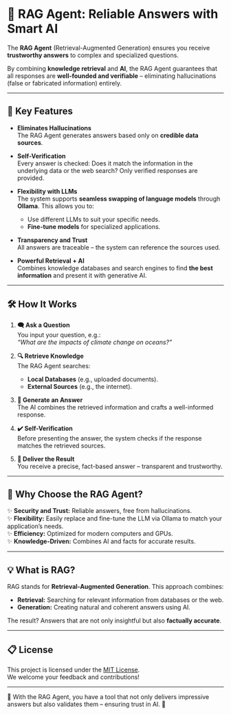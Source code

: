# 🤖 RAG Agent: Reliable Answers with Smart AI  

The **RAG Agent** (Retrieval-Augmented Generation) ensures you receive **trustworthy answers** to complex and specialized questions.  

By combining **knowledge retrieval** and **AI**, the RAG Agent guarantees that all responses are **well-founded and verifiable** – eliminating hallucinations (false or fabricated information) entirely.  

---

## 🌟 Key Features  

- **Eliminates Hallucinations**  
  The RAG Agent generates answers based only on **credible data sources**.  

- **Self-Verification**  
  Every answer is checked: Does it match the information in the underlying data or the web search? Only verified responses are provided.  

- **Flexibility with LLMs**  
  The system supports **seamless swapping of language models** through **Ollama**. This allows you to:  
  - Use different LLMs to suit your specific needs.  
  - **Fine-tune models** for specialized applications.  

- **Transparency and Trust**  
  All answers are traceable – the system can reference the sources used.  

- **Powerful Retrieval + AI**  
  Combines knowledge databases and search engines to find **the best information** and present it with generative AI.  

---

## 🛠️ How It Works  

1. **🗨️ Ask a Question**  
   You input your question, e.g.:  
   *“What are the impacts of climate change on oceans?”*  

2. **🔍 Retrieve Knowledge**  
   The RAG Agent searches:  
   - **Local Databases** (e.g., uploaded documents).  
   - **External Sources** (e.g., the internet).  

3. **🤖 Generate an Answer**  
   The AI combines the retrieved information and crafts a well-informed response.  

4. **✔️ Self-Verification**  
   Before presenting the answer, the system checks if the response matches the retrieved sources.  

5. **📜 Deliver the Result**  
   You receive a precise, fact-based answer – transparent and trustworthy.  

---

## 🚀 Why Choose the RAG Agent?  

✨ **Security and Trust:** Reliable answers, free from hallucinations.  
✨ **Flexibility:** Easily replace and fine-tune the LLM via Ollama to match your application’s needs.  
✨ **Efficiency:** Optimized for modern computers and GPUs.  
✨ **Knowledge-Driven:** Combines AI and facts for accurate results.  

---

## 💡 What is RAG?  

RAG stands for **Retrieval-Augmented Generation**. This approach combines:  
- **Retrieval:** Searching for relevant information from databases or the web.  
- **Generation:** Creating natural and coherent answers using AI.  

The result? Answers that are not only insightful but also **factually accurate**.  

---

## 📋 License  

This project is licensed under the [MIT License](LICENSE).  
We welcome your feedback and contributions!  

---

💬 With the RAG Agent, you have a tool that not only delivers impressive answers but also validates them – ensuring trust in AI. 🌟  
